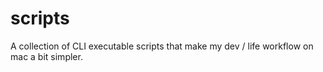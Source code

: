 # scripts
A collection of CLI executable scripts that make my dev / life workflow on mac a bit simpler.

